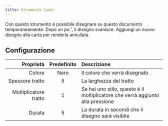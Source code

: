```yaml
---
title: Strumento laser
---
```


Con questo strumento è possibile disegnare su questo documento temporaneamente. Dopo un po ', il disegno svanisce. Aggiungi un nuovo disegno alla carta per renderla annullata.

## Configurazione

|             Proprietà | Predefinito | Descrizione                                                                    |
| --------------------: | :---------: | :----------------------------------------------------------------------------- |
|                Colore |     Nero    | Il colore che verrà disegnato                                                  |
|       Spessore tratto |      5      | La larghezza del tratto                                                        |
| Moltiplicatore tratto |      1      | Se hai uno stilo, questo è il moltiplicatore che verrà aggiunto alla pressione |
|                Durata |      5      | La durata in secondi che il disegno sarà visibile                              |
